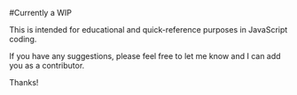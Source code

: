 #Currently a WIP

This is intended for educational and quick-reference purposes in JavaScript coding.

If you have any suggestions, please feel free to let me know and I can add you as a contributor.

Thanks!
